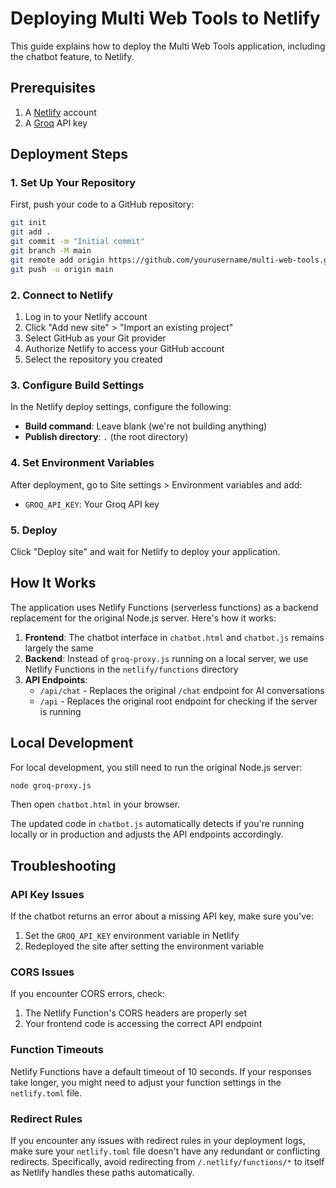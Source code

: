 # Deploying Multi Web Tools to Netlify

This guide explains how to deploy the Multi Web Tools application, including the chatbot feature, to Netlify.

## Prerequisites

1. A [Netlify](https://www.netlify.com/) account
2. A [Groq](https://groq.com/) API key

## Deployment Steps

### 1. Set Up Your Repository

First, push your code to a GitHub repository:

```bash
git init
git add .
git commit -m "Initial commit"
git branch -M main
git remote add origin https://github.com/yourusername/multi-web-tools.git
git push -u origin main
```

### 2. Connect to Netlify

1. Log in to your Netlify account
2. Click "Add new site" > "Import an existing project"
3. Select GitHub as your Git provider
4. Authorize Netlify to access your GitHub account
5. Select the repository you created

### 3. Configure Build Settings

In the Netlify deploy settings, configure the following:

- **Build command**: Leave blank (we're not building anything)
- **Publish directory**: `.` (the root directory)

### 4. Set Environment Variables

After deployment, go to Site settings > Environment variables and add:

- `GROQ_API_KEY`: Your Groq API key

### 5. Deploy

Click "Deploy site" and wait for Netlify to deploy your application.

## How It Works

The application uses Netlify Functions (serverless functions) as a backend replacement for the original Node.js server. Here's how it works:

1. **Frontend**: The chatbot interface in `chatbot.html` and `chatbot.js` remains largely the same
2. **Backend**: Instead of `groq-proxy.js` running on a local server, we use Netlify Functions in the `netlify/functions` directory
3. **API Endpoints**:
   - `/api/chat` - Replaces the original `/chat` endpoint for AI conversations
   - `/api` - Replaces the original root endpoint for checking if the server is running

## Local Development

For local development, you still need to run the original Node.js server:

```bash
node groq-proxy.js
```

Then open `chatbot.html` in your browser.

The updated code in `chatbot.js` automatically detects if you're running locally or in production and adjusts the API endpoints accordingly.

## Troubleshooting

### API Key Issues

If the chatbot returns an error about a missing API key, make sure you've:

1. Set the `GROQ_API_KEY` environment variable in Netlify
2. Redeployed the site after setting the environment variable

### CORS Issues

If you encounter CORS errors, check:

1. The Netlify Function's CORS headers are properly set
2. Your frontend code is accessing the correct API endpoint

### Function Timeouts

Netlify Functions have a default timeout of 10 seconds. If your responses take longer, you might need to adjust your function settings in the `netlify.toml` file.

### Redirect Rules

If you encounter any issues with redirect rules in your deployment logs, make sure your `netlify.toml` file doesn't have any redundant or conflicting redirects. Specifically, avoid redirecting from `/.netlify/functions/*` to itself as Netlify handles these paths automatically.
